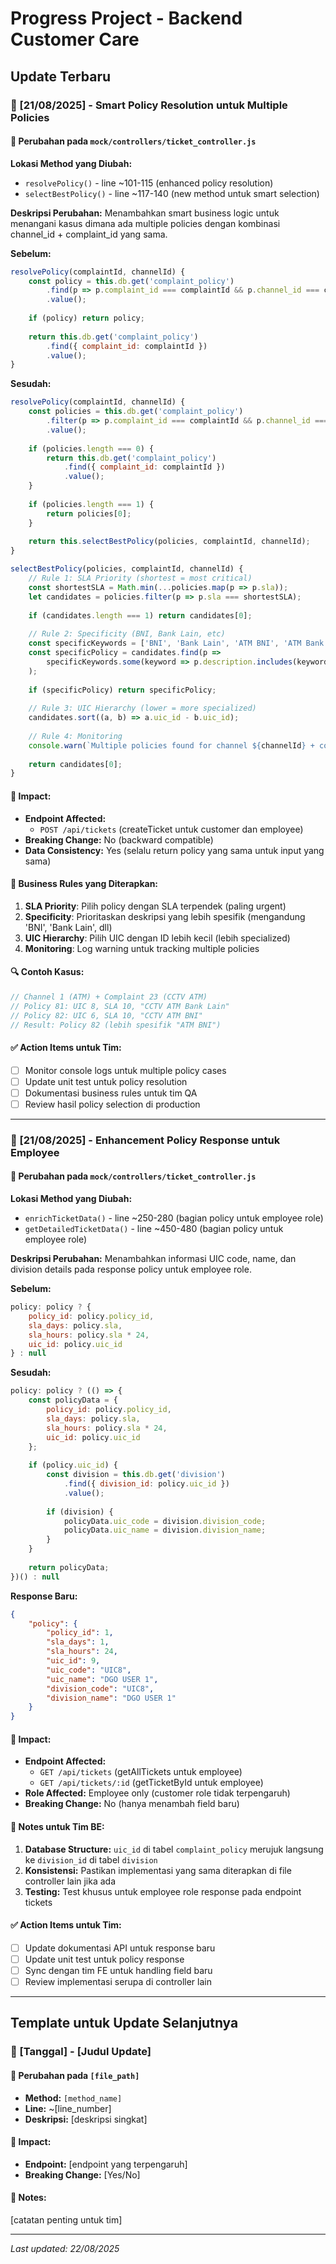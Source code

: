 # Progress Project - Backend Customer Care

## Update Terbaru

### 📅 [21/08/2025] - Smart Policy Resolution untuk Multiple Policies

#### 🔧 **Perubahan pada `mock/controllers/ticket_controller.js`**

**Lokasi Method yang Diubah:**
- `resolvePolicy()` - line ~101-115 (enhanced policy resolution)
- `selectBestPolicy()` - line ~117-140 (new method untuk smart selection)

**Deskripsi Perubahan:**
Menambahkan smart business logic untuk menangani kasus dimana ada multiple policies dengan kombinasi channel_id + complaint_id yang sama.

**Sebelum:**
```javascript
resolvePolicy(complaintId, channelId) {
    const policy = this.db.get('complaint_policy')
        .find(p => p.complaint_id === complaintId && p.channel_id === channelId)
        .value();
    
    if (policy) return policy;
    
    return this.db.get('complaint_policy')
        .find({ complaint_id: complaintId })
        .value();
}
```

**Sesudah:**
```javascript
resolvePolicy(complaintId, channelId) {
    const policies = this.db.get('complaint_policy')
        .filter(p => p.complaint_id === complaintId && p.channel_id === channelId)
        .value();
    
    if (policies.length === 0) {
        return this.db.get('complaint_policy')
            .find({ complaint_id: complaintId })
            .value();
    }
    
    if (policies.length === 1) {
        return policies[0];
    }
    
    return this.selectBestPolicy(policies, complaintId, channelId);
}

selectBestPolicy(policies, complaintId, channelId) {
    // Rule 1: SLA Priority (shortest = most critical)
    const shortestSLA = Math.min(...policies.map(p => p.sla));
    let candidates = policies.filter(p => p.sla === shortestSLA);
    
    if (candidates.length === 1) return candidates[0];
    
    // Rule 2: Specificity (BNI, Bank Lain, etc)
    const specificKeywords = ['BNI', 'Bank Lain', 'ATM BNI', 'ATM Bank Lain'];
    const specificPolicy = candidates.find(p => 
        specificKeywords.some(keyword => p.description.includes(keyword))
    );
    
    if (specificPolicy) return specificPolicy;
    
    // Rule 3: UIC Hierarchy (lower = more specialized)
    candidates.sort((a, b) => a.uic_id - b.uic_id);
    
    // Rule 4: Monitoring
    console.warn(`Multiple policies found for channel ${channelId} + complaint ${complaintId}. Selected policy ${candidates[0].policy_id}`);
    
    return candidates[0];
}
```

#### 🎯 **Impact:**
- **Endpoint Affected:** 
  - `POST /api/tickets` (createTicket untuk customer dan employee)
- **Breaking Change:** No (backward compatible)
- **Data Consistency:** Yes (selalu return policy yang sama untuk input yang sama)

#### 📝 **Business Rules yang Diterapkan:**
1. **SLA Priority**: Pilih policy dengan SLA terpendek (paling urgent)
2. **Specificity**: Prioritaskan deskripsi yang lebih spesifik (mengandung 'BNI', 'Bank Lain', dll)
3. **UIC Hierarchy**: Pilih UIC dengan ID lebih kecil (lebih specialized)
4. **Monitoring**: Log warning untuk tracking multiple policies

#### 🔍 **Contoh Kasus:**
```javascript
// Channel 1 (ATM) + Complaint 23 (CCTV ATM)
// Policy 81: UIC 8, SLA 10, "CCTV ATM Bank Lain"  
// Policy 82: UIC 6, SLA 10, "CCTV ATM BNI"
// Result: Policy 82 (lebih spesifik "ATM BNI")
```

#### ✅ **Action Items untuk Tim:**
- [ ] Monitor console logs untuk multiple policy cases
- [ ] Update unit test untuk policy resolution
- [ ] Dokumentasi business rules untuk tim QA
- [ ] Review hasil policy selection di production

---

### 📅 [21/08/2025] - Enhancement Policy Response untuk Employee

#### 🔧 **Perubahan pada `mock/controllers/ticket_controller.js`**

**Lokasi Method yang Diubah:**
- `enrichTicketData()` - line ~250-280 (bagian policy untuk employee role)
- `getDetailedTicketData()` - line ~450-480 (bagian policy untuk employee role)

**Deskripsi Perubahan:**
Menambahkan informasi UIC code, name, dan division details pada response policy untuk employee role.

**Sebelum:**
```javascript
policy: policy ? {
    policy_id: policy.policy_id,
    sla_days: policy.sla,
    sla_hours: policy.sla * 24,
    uic_id: policy.uic_id
} : null
```

**Sesudah:**
```javascript
policy: policy ? (() => {
    const policyData = {
        policy_id: policy.policy_id,
        sla_days: policy.sla,
        sla_hours: policy.sla * 24,
        uic_id: policy.uic_id
    };
    
    if (policy.uic_id) {
        const division = this.db.get('division')
            .find({ division_id: policy.uic_id })
            .value();
        
        if (division) {
            policyData.uic_code = division.division_code;
            policyData.uic_name = division.division_name;
        }
    }
    
    return policyData;
})() : null
```

**Response Baru:**
```json
{
    "policy": {
        "policy_id": 1,
        "sla_days": 1,
        "sla_hours": 24,
        "uic_id": 9,
        "uic_code": "UIC8",
        "uic_name": "DGO USER 1",
        "division_code": "UIC8",
        "division_name": "DGO USER 1"
    }
}
```

#### 🎯 **Impact:**
- **Endpoint Affected:** 
  - `GET /api/tickets` (getAllTickets untuk employee)
  - `GET /api/tickets/:id` (getTicketById untuk employee)
- **Role Affected:** Employee only (customer role tidak terpengaruh)
- **Breaking Change:** No (hanya menambah field baru)

#### 📝 **Notes untuk Tim BE:**
1. **Database Structure:** `uic_id` di tabel `complaint_policy` merujuk langsung ke `division_id` di tabel `division`
2. **Konsistensi:** Pastikan implementasi yang sama diterapkan di file controller lain jika ada
3. **Testing:** Test khusus untuk employee role response pada endpoint tickets

#### ✅ **Action Items untuk Tim:**
- [ ] Update dokumentasi API untuk response baru
- [ ] Update unit test untuk policy response
- [ ] Sync dengan tim FE untuk handling field baru
- [ ] Review implementasi serupa di controller lain

---

## Template untuk Update Selanjutnya

### 📅 [Tanggal] - [Judul Update]

#### 🔧 **Perubahan pada `[file_path]`**
- **Method:** `[method_name]`
- **Line:** ~[line_number]
- **Deskripsi:** [deskripsi singkat]

#### 🎯 **Impact:**
- **Endpoint:** [endpoint yang terpengaruh]
- **Breaking Change:** [Yes/No]

#### 📝 **Notes:**
[catatan penting untuk tim]

---

*Last updated: 22/08/2025*